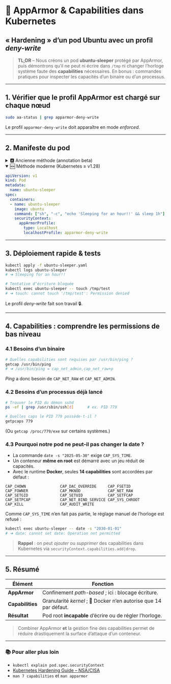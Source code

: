 # 🔐 AppArmor & Capabilities dans Kubernetes

## « Hardening » d’un pod Ubuntu avec un profil *deny-write*

> **TL;DR** – Nous créons un pod **ubuntu-sleeper** protégé par AppArmor, puis démontrons qu’il ne peut ni écrire dans `/tmp` ni changer l’horloge système faute des **capabilities** nécessaires. En bonus : commandes pratiques pour inspecter les capacités d’un binaire ou d’un processus.

---

## 1. Vérifier que le profil AppArmor est chargé sur chaque nœud

```bash
sudo aa-status | grep apparmor-deny-write
```

Le profil `apparmor-deny-write` doit apparaître en mode *enforced*.

---

## 2. Manifeste du pod

<details>
<summary>🅰️ Ancienne méthode (annotation beta)</summary>

```yaml
apiVersion: v1
kind: Pod
metadata:
  name: ubuntu-sleeper
  annotations:
    container.apparmor.security.beta.kubernetes.io/ubuntu-sleeper: localhost/apparmor-deny-write
spec:
  containers:
  - name: ubuntu-sleeper
    image: ubuntu
    command: ["sh", "-c", "echo 'Sleeping for an hour!!' && sleep 1h"]
```

</details>

<details open>
<summary>🆕 Méthode moderne (Kubernetes ≥ v1.28)</summary>

```yaml
apiVersion: v1
kind: Pod
metadata:
  name: ubuntu-sleeper
spec:
  containers:
  - name: ubuntu-sleeper
    image: ubuntu
    command: ["sh", "-c", "echo 'Sleeping for an hour!!' && sleep 1h"]
    securityContext:
      appArmorProfile:
        type: Localhost
        localhostProfile: apparmor-deny-write
```

</details>

---

## 3. Déploiement rapide & tests

```bash
kubectl apply -f ubuntu-sleeper.yaml
kubectl logs ubuntu-sleeper
# ➜ Sleeping for an hour!!

# Tentative d’écriture bloquée
kubectl exec ubuntu-sleeper -- touch /tmp/test
# ➜ touch: cannot touch '/tmp/test': Permission denied
```

Le profil *deny-write* fait son travail 🔒.

---

## 4. Capabilities : comprendre les permissions de bas niveau

### 4.1 Besoins d’un **binaire**

```bash
# Quelles capabilities sont requises par /usr/bin/ping ?
getcap /usr/bin/ping
# ➜ /usr/bin/ping = cap_net_admin,cap_net_raw+p
```

*Ping* a donc besoin de `CAP_NET_RAW` et `CAP_NET_ADMIN`.

### 4.2 Besoins d’un **processus** déjà lancé

```bash
# Trouver le PID du démon sshd
ps -ef | grep /usr/sbin/ssh[d]      # ex. PID 779

# Quelles caps le PID 779 possède-t-il ?
getpcaps 779
```

(Ou `getcap /proc/779/exe` sur certains systèmes.)

### 4.3 Pourquoi notre pod ne peut-il pas changer la date ?

* La commande `date -s "2025-05-30"` exige `CAP_SYS_TIME`.
* Un conteneur **même en root** est démarré avec un jeu réduit de capacités.
* Avec le runtime **Docker**, seules **14 capabilities** sont accordées par défaut :

```
CAP_CHOWN               CAP_DAC_OVERRIDE     CAP_FSETID
CAP_FOWNER              CAP_MKNOD            CAP_NET_RAW
CAP_SETGID              CAP_SETUID           CAP_SETFCAP
CAP_SETPCAP             CAP_NET_BIND_SERVICE CAP_SYS_CHROOT
CAP_KILL                CAP_AUDIT_WRITE
```

Comme `CAP_SYS_TIME` n’en fait pas partie, le réglage manuel de l’horloge est refusé :

```bash
kubectl exec ubuntu-sleeper -- date -s "2030-01-01"
# ➜ date: cannot set date: Operation not permitted
```

> **Rappel** : on peut *ajouter* ou *supprimer* des capabilities dans Kubernetes via
> `securityContext.capabilities.add|drop`.

---

## 5. Résumé

| Élément          | Fonction                                                          |
| ---------------- | ----------------------------------------------------------------- |
| **AppArmor**     | Confinement *path-based* ; ici : blocage écriture.                |
| **Capabilities** | Granularité *kernel* ; 🐳 Docker n’en autorise que 14 par défaut. |
| **Résultat**     | Pod root **incapable** d’écrire ou de régler l’horloge.           |

> Combiner AppArmor **et** la gestion fine des capabilities permet de réduire drastiquement la surface d’attaque d’un conteneur.

---

### 📚 Pour aller plus loin

* `kubectl explain pod.spec.securityContext`
* [Kubernetes Hardening Guide – NSA/CISA](https://media.defense.gov/)
* `man 7 capabilities` et `man apparmor`